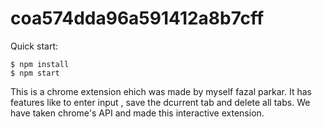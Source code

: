 # coa574dda96a591412a8b7cff

Quick start:

```
$ npm install
$ npm start
````

This is a chrome extension ehich was made by myself fazal parkar. It has features like to enter input , save the dcurrent tab and delete all tabs. We have taken chrome's API and made this interactive extension.

